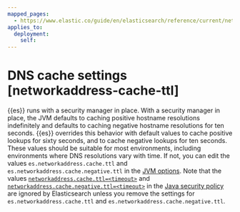```yaml
---
mapped_pages:
  - https://www.elastic.co/guide/en/elasticsearch/reference/current/networkaddress-cache-ttl.html
applies_to:
  deployment:
    self:
---
```


# DNS cache settings [networkaddress-cache-ttl]

{{es}} runs with a security manager in place. With a security manager in place, the JVM defaults to caching positive hostname resolutions indefinitely and defaults to caching negative hostname resolutions for ten seconds. {{es}} overrides this behavior with default values to cache positive lookups for sixty seconds, and to cache negative lookups for ten seconds. These values should be suitable for most environments, including environments where DNS resolutions vary with time. If not, you can edit the values `es.networkaddress.cache.ttl` and `es.networkaddress.cache.negative.ttl` in the [JVM options](elasticsearch://reference/elasticsearch/jvm-settings.md#set-jvm-options). Note that the values [`networkaddress.cache.ttl=<timeout>`](https://docs.oracle.com/javase/8/docs/technotes/guides/net/properties.md) and [`networkaddress.cache.negative.ttl=<timeout>`](https://docs.oracle.com/javase/8/docs/technotes/guides/net/properties.md) in the [Java security policy](https://docs.oracle.com/javase/8/docs/technotes/guides/security/PolicyFiles.md) are ignored by Elasticsearch unless you remove the settings for `es.networkaddress.cache.ttl` and `es.networkaddress.cache.negative.ttl`.

